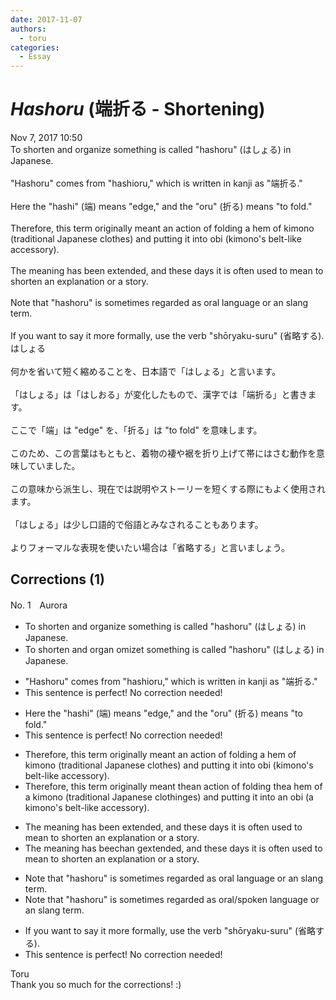 ```yaml
---
date: 2017-11-07
authors:
  - toru
categories:
  - Essay
---
```


<h1 id="subject_show"><strong><em>Hashoru</strong></em> (端折る - Shortening)</h1>
<div class="date">Nov 7, 2017 10:50</div>
<div id="post"><div id="body_show_ori">
To shorten and organize something is called "hashoru" (はしょる) in Japanese.<br/><br/>"Hashoru" comes from "hashioru," which is written in kanji as "端折る."<br/><br/>Here the "hashi" (端) means "edge," and the "oru" (折る) means "to fold."<br/><br/>Therefore, this term originally meant an action of folding a hem of kimono (traditional Japanese clothes) and putting it into obi (kimono's belt-like accessory).<br/><br/>The meaning has been extended, and these days it is often used to mean to shorten an explanation or a story.<br/><br/>Note that "hashoru" is sometimes regarded as oral language or an slang term.<br/><br/>If you want to say it more formally, use the verb "shōryaku-suru" (省略する).
</div></div>

<!-- more -->

<div id="post_ja"><div id="body_show_mo">
はしょる<br/><br/>何かを省いて短く縮めることを、日本語で「はしょる」と言います。<br/><br/>「はしょる」は「はしおる」が変化したもので、漢字では「端折る」と書きます。<br/><br/>ここで「端」は "edge" を、「折る」は "to fold" を意味します。<br/><br/>このため、この言葉はもともと、着物の褄や裾を折り上げて帯にはさむ動作を意味していました。<br/><br/>この意味から派生し、現在では説明やストーリーを短くする際にもよく使用されます。<br/><br/>「はしょる」は少し口語的で俗語とみなされることもあります。<br/><br/>よりフォーマルな表現を使いたい場合は「省略する」と言いましょう。
</div></div>

## Corrections (1)
<div id="block"><div class="first_name"> No. 1　<span class="just_name">Aurora</span></div><div id="block2">
<ul class="correction_field">
<li class="incorrect">To shorten and organize something is called "hashoru" (はしょる) in Japanese.</li>
<li class="corrected correct">
To shorten <span class="f_gray"><span class="sline">and </span></span>or<span class="f_gray"><span class="sline">gan</span></span><span class="f_red"> om</span>i<span class="f_gray"><span class="sline">ze</span></span><span class="f_red">t</span> something is called "hashoru" (はしょる) in Japanese.
</li>
</ul>
<ul class="correction_field">
<li class="incorrect">"Hashoru" comes from "hashioru," which is written in kanji as "端折る."</li>
<li class="corrected perfect">This sentence is perfect! No correction needed!</li>
</ul>
<ul class="correction_field">
<li class="incorrect">Here the "hashi" (端) means "edge," and the "oru" (折る) means "to fold."</li>
<li class="corrected perfect">This sentence is perfect! No correction needed!</li>
</ul>
<ul class="correction_field">
<li class="incorrect">Therefore, this term originally meant an action of folding a hem of kimono (traditional Japanese clothes) and putting it into obi (kimono's belt-like accessory).</li>
<li class="corrected correct">
Therefore, this term originally meant <span class="f_red">the</span><span class="f_gray"><span class="sline">an</span></span> action of folding <span class="f_red">the</span><span class="f_gray"><span class="sline">a</span></span> hem of <span class="f_red">a </span>kimono (traditional Japanese cloth<span class="f_red">ing</span><span class="f_gray"><span class="sline">es</span></span>) and putting it into <span class="f_red">an </span>obi (<span class="f_red">a </span>kimono's belt-like accessory).
</li>
</ul>
<ul class="correction_field">
<li class="incorrect">The meaning has been extended, and these days it is often used to mean to shorten an explanation or a story.</li>
<li class="corrected correct">
The meaning has <span class="f_gray"><span class="sline">bee</span></span><span class="f_red">cha</span>n<span class="f_gray"><span class="sline"> </span></span><span class="f_red">g</span>e<span class="f_gray"><span class="sline">xten</span></span>d<span class="f_gray"><span class="sline">ed</span></span>, and these days it is often used to mean to shorten an explanation or a story.
</li>
</ul>
<ul class="correction_field">
<li class="incorrect">Note that "hashoru" is sometimes regarded as oral language or an slang term.</li>
<li class="corrected correct">
Note that "hashoru" is sometimes regarded as oral<span class="f_red">/spoken</span> language or a<span class="f_gray"><span class="sline">n</span></span> slang term.
</li>
</ul>
<ul class="correction_field">
<li class="incorrect">If you want to say it more formally, use the verb "shōryaku-suru" (省略する).</li>
<li class="corrected perfect">This sentence is perfect! No correction needed!</li>
</ul>
</div><div class="name"><span class="just_name">Toru</span><br>
Thank you so much for the corrections! :)
</div>
</div>
